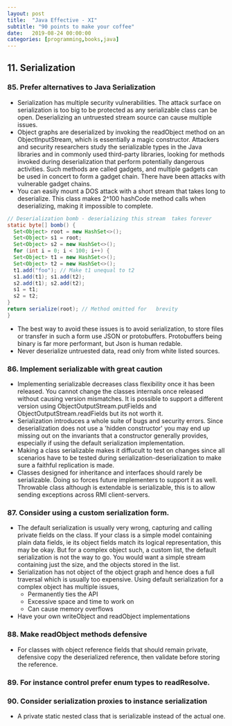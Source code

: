 ```yaml
---
layout: post
title:  "Java Effective - XI"
subtitle: "90 points to make your coffee"
date:   2019-08-24 00:00:00
categories: [programming,books,java]
---
```


## 11. Serialization

### 85. Prefer alternatives to Java Serialization
  - Serialization has multiple security vulnerabilities. The attack surface on serialization is too big to be protected as any serializable class can be open. Deserializing an untruested stream source can cause multiple  issues.
  - Object graphs are deserialized by invoking the readObject method on an ObjectInputStream, which is essentially a magic constructor. Attackers and security researchers study the serializable types in the Java libraries and in commonly used third-party libraries, looking for methods invoked during deserialization that perform potentially dangerous activities. Such methods are called gadgets, and multiple gadgets can be used in concert to form a gadget chain. There have been attacks with vulnerable gadget chains.
  - You can easily mount a DOS attack with a  short stream that takes long to deserialize. This class makes 2^100 hashCode method calls when deserializing, making it impossible to complete.
  ```JAVA
  // Deserialization bomb - deserializing this stream  takes forever
  static byte[] bomb() {
    Set<Object> root = new HashSet<>();
    Set<Object> s1 = root;
    Set<Object> s2 = new HashSet<>();
    for (int i = 0; i < 100; i++) {
    Set<Object> t1 = new HashSet<>();
    Set<Object> t2 = new HashSet<>();
    t1.add("foo"); // Make t1 unequal to t2
    s1.add(t1); s1.add(t2);
    s2.add(t1); s2.add(t2);
    s1 = t1;
    s2 = t2;
  }
  return serialize(root); // Method omitted for   brevity
  }
  ```
  - The best way to avoid these issues is to avoid serialization, to store files or transfer in such a form use JSON or protobuffers. Protobuffers being binary is far more performant, but Json is human redable.
  - Never deserialize untruested data,  read only from white listed sources.

### 86. Implement serializable with great caution
  - Implementing serializable decreases class flexibility once it has been released. You cannot change the classes internals once released without causing version mismatches. It is possible to support a different version using ObjectOutputStream.putFields and ObjectOutputStream.readFields but its not worth it.
  - Serialization introduces a whole suite of bugs and security errors. Since deserialization does not use a 'hidden constructor' you may end up missing out on the invariants that a constructor generally provides, especially if using the default serialization implementation.
  - Making a class serializable makes it diffucult to test on changes since all scenarios have to be tested during serialization-deserialization to make sure a faithful replication is made.
  - Classes designed for inheritance and interfaces should rarely be serializable. Doing so forces future implementers to support it as well.  Throwable class although is extendable is serializable, this is to allow sending exceptions across RMI client-servers.

### 87. Consider using a custom serialization form.
  - The default serialization is usually very wrong, capturing and calling private fields on the class. If your class is a simple model containing plain data fields, ie its object fields match its logical representation, this may be okay. But for a complex object such, a custom list, the default serialization is not the way to go. You would want a simple stream containing just the size, and the objects stored in the list.
  - Serialization has not object of the object graph and hence does a full traversal which is usually too expensive. Using default serialization for a complex object has multiple issues,
    - Permanently ties the API
    - Excessive space and time to work on
    - Can cause memory overflows
  -  Have your own writeObject and readObject implementations

### 88. Make readObject methods defensive
  - For classes with object reference fields that should remain private, defensive copy the deserialized reference, then validate before storing the reference.

### 89. For instance control prefer enum types to readResolve.

### 90. Consider serialization proxies to instance serialization
  - A private static nested class that is serializable instead of the actual one.
